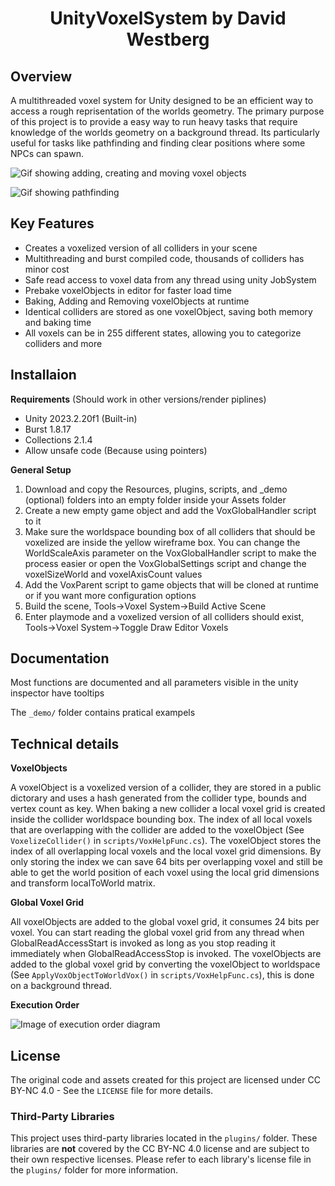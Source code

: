 
<h1 align="center">UnityVoxelSystem by David Westberg</h1>

## Overview
A multithreaded voxel system for Unity designed to be an efficient way to access a rough reprisentation of the worlds geometry. The primary purpose of this project is to provide a easy way to run heavy tasks that require knowledge of the worlds geometry on a background thread. Its particularly useful for tasks like pathfinding and finding clear positions where some NPCs can spawn.

![Gif showing adding, creating and moving voxel objects](https://media.giphy.com/media/yaVuPs1yBckdq5tBh3/giphy.gif)

![Gif showing pathfinding](https://media.giphy.com/media/PvyUHqM5OGjFCEHIWR/giphy.gif)

## Key Features
<ul>
<li>Creates a voxelized version of all colliders in your scene</li>
<li>Multithreading and burst compiled code, thousands of colliders has minor cost</li>
<li>Safe read access to voxel data from any thread using unity JobSystem</li>
<li>Prebake voxelObjects in editor for faster load time</li>
<li>Baking, Adding and Removing voxelObjects at runtime</li>
<li>Identical colliders are stored as one voxelObject, saving both memory and baking time</li>
<li>All voxels can be in 255 different states, allowing you to categorize colliders and more</li>
</ul>

## Installaion
**Requirements** (Should work in other versions/render piplines)
<ul>
<li>Unity 2023.2.20f1 (Built-in)</li>
<li>Burst 1.8.17</li>
<li>Collections 2.1.4</li>
<li>Allow unsafe code (Because using pointers)</li>
</ul>

**General Setup**

<ol>
  <li>Download and copy the Resources, plugins, scripts, and _demo (optional) folders into an empty folder inside your Assets folder</li>
  <li>Create a new empty game object and add the VoxGlobalHandler script to it</li>
  <li>Make sure the worldspace bounding box of all colliders that should be voxelized are inside the yellow wireframe box. You can change the WorldScaleAxis parameter on the VoxGlobalHandler script to make the process easier or open the VoxGlobalSettings script and change the voxelSizeWorld and voxelAxisCount values</li>
  <li>Add the VoxParent script to game objects that will be cloned at runtime or if you want more configuration options</li>
  <li>Build the scene, Tools->Voxel System->Build Active Scene</li>
  <li>Enter playmode and a voxelized version of all colliders should exist, Tools->Voxel System->Toggle Draw Editor Voxels</li>
</ol>

## Documentation
Most functions are documented and all parameters visible in the unity inspector have tooltips

The `_demo/` folder contains pratical exampels

## Technical details
**VoxelObjects**

A voxelObject is a voxelized version of a collider, they are stored in a public dictorary and uses a hash generated from the collider type, bounds and vertex count as key. When baking a new collider a local voxel grid is created inside the collider worldspace bounding box. The index of all local voxels that are overlapping with the collider are added to the voxelObject (See `VoxelizeCollider()` in `scripts/VoxHelpFunc.cs`). The voxelObject stores the index of all overlapping local voxels and the local voxel grid dimensions. By only storing the index we can save 64 bits per overlapping voxel and still be able to get the world position of each voxel using the local grid dimensions and transform localToWorld matrix.

**Global Voxel Grid**

All voxelObjects are added to the global voxel grid, it consumes 24 bits per voxel. You can start reading the global voxel grid from any thread when GlobalReadAccessStart is invoked as long as you stop reading it immediately when GlobalReadAccessStop is invoked. The voxelObjects are added to the global voxel grid by converting the voxelObject to worldspace (See `ApplyVoxObjectToWorldVox()` in `scripts/VoxHelpFunc.cs`), this is done on a background thread.

**Execution Order**

![Image of execution order diagram](https://i.postimg.cc/1XMjDCFp/image-2.png)

## License
The original code and assets created for this project are licensed under CC BY-NC 4.0 - See the `LICENSE` file for more details.

### Third-Party Libraries
This project uses third-party libraries located in the `plugins/` folder. These libraries are **not** covered by the CC BY-NC 4.0 license and are subject to their own respective licenses. Please refer to each library's license file in the `plugins/` folder for more information.
